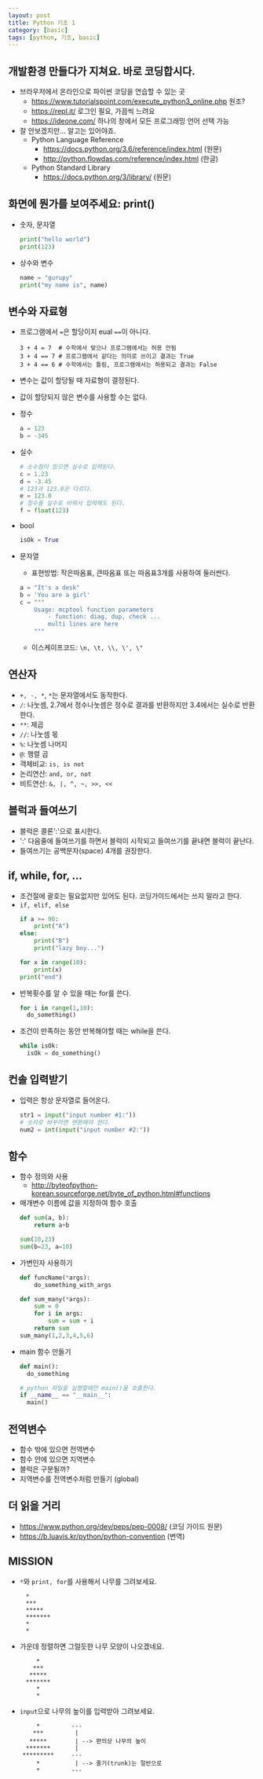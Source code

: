 ```yaml
---
layout: post
title: Python 기초 1
category: [basic]
tags: [python, 기초, basic]
---
```


## 개발환경 만들다가 지쳐요. 바로 코딩합시다.
* 브라우저에서 온라인으로 파이썬 코딩을 연습할 수 있는 곳
  - <https://www.tutorialspoint.com/execute_python3_online.php> 원조?
  - <https://repl.it/> 로그인 필요, 가끔씩 느려요
  - <https://ideone.com/> 하나의 창에서 모든 프로그래밍 언어 선택 가능
* 잘 안보겠지만... 알고는 있어야죠.
  * Python Language Reference
    - <https://docs.python.org/3.6/reference/index.html> (원문)
    - <http://python.flowdas.com/reference/index.html> (한글)
  * Python Standard Library
    - <https://docs.python.org/3/library/> (원문)

## 화면에 뭔가를 보여주세요: print()
  - 숫자, 문자열
    ``` python
    print("hello world")
    print(123)
    ```
  - 상수와 변수
    ``` python
    name = "gurupy"
    print("my name is", name)
    ```

## 변수와 자료형
- 프로그램에서 `=`은 할당이지 eual `==`이 아니다.
  ```
  3 + 4 = 7  # 수학에서 맞으나 프로그램에서는 허용 안됨
  3 + 4 == 7 # 프로그램에서 같다는 의미로 쓰이고 결과는 True
  3 + 4 == 6 # 수학에서는 틀림, 프로그램에서는 허용되고 결과는 False
  ```
- 변수는 값이 할당될 때 자료형이 결정된다.
- 값이 할당되지 않은 변수를 사용할 수는 없다.
- 정수
  ``` python
  a = 123
  b = -345
  ```
- 실수
  ``` python
  # 소수점이 있으면 실수로 입력된다.
  c = 1.23
  d = -3.45
  # 123과 123.0은 다르다.
  e = 123.0
  # 정수를 실수로 바꿔서 입력해도 된다.
  f = float(123)
  ```

- bool
  ```python
  isOk = True
  ```
- 문자열
  - 표현방법: 작은따옴표, 큰따옴표 또는 따옴표3개를 사용하여 둘러싼다.
  ``` python
  a = "It's a desk"
  b = 'You are a girl'
  c = """
      Usage: mcptool function parameters
          - function: diag, dup, check ...
          multi lines are here
      """
  ```
  - 이스케이프코드: `\n, \t, \\, \', \"`

## 연산자

- `+, -, *`, `*`는 문자열에서도 동작한다.
- `/`: 나눗셈, 2.7에서 정수나눗셈은 정수로 결과를 반환하지만 3.4에서는 실수로 반환한다.
- `**`: 제곱
- `//`: 나눗셈 몫
- `%`: 나눗셈 나머지
- `@`: 행렬 곱
- 객체비교: `is, is not`
- 논리연산: `and, or, not`
- 비트연산: `&, |, ^, ~, >>, <<`

## 블럭과 들여쓰기
- 블럭은 콜론':'으로 표시한다.
- ':' 다음줄에 들여쓰기를 하면서 블럭이 시작되고 들여쓰기를 끝내면 블럭이 끝난다.
- 들여쓰기는 공백문자(space) 4개를 권장한다.

## if, while, for, ...
- 조건절에 괄호는 필요없지만 있어도 된다. 코딩가이드에서는 쓰지 말라고 한다.
- `if, elif, else`
  ``` python
  if a >= 90:
      print("A")
  else:
      print("B")
      print("lazy boy...")

  for x in range(10):
      print(x)
  print("end")
  ```
- 반복횟수를 알 수 있을 때는 for를 쓴다.
  ``` python
  for i in range(1,10):
    do_something()
  ```
- 조건이 만족하는 동안 반복해야할 때는 while을 쓴다.
  ``` python
  while isOk:
    isOk = do_something()
  ```

## 컨솔 입력받기
* 입력은 항상 문자열로 들어온다.
  ``` python
  str1 = input("input number #1:"))
  # 숫자로 바꾸려면 변환해야 한다.
  num2 = int(input("input number #2:"))
  ```

## 함수
* 함수 정의와 사용
    - <http://byteofpython-korean.sourceforge.net/byte_of_python.html#functions>
* 매개변수 이름에 값을 지정하여 함수 호출
    ```python
    def sum(a, b):
        return a+b

    sum(10,23)
    sum(b=23, a=10)
    ```
* 가변인자 사용하기
    ```python
    def funcName(*args):
        do_something_with_args

    def sum_many(*args):
        sum = 0
        for i in args:
            sum = sum + i
        return sum
    sum_many(1,2,3,4,5,6)
    ```
* main 함수 만들기
  ```python
  def main():
    do_something

  # python 파일을 실행할때만 main()을 호출한다.
  if __name__ == "__main__":
    main()
  ```

## 전역변수
* 함수 밖에 있으면 전역변수
* 함수 안에 있으면 지역변수
* 블럭은 구분될까?
* 지역변수를 전역변수처럼 만들기 (global)

## 더 읽을 거리
* <https://www.python.org/dev/peps/pep-0008/> (코딩 가이드 원문)
* <https://b.luavis.kr/python/python-convention> (번역)

## MISSION

* `*`와 `print, for`를 사용해서 나무를 그려보세요.
```
     *
     ***
     *****
     *******
     *
     *
```
* 가운데 정렬하면 그럴듯한 나무 모양이 나오겠네요.
```
        *
       ***
      *****
     *******
        *
        *
```
* `input`으로 나무의 높이를 입력받아 그려보세요.
```
        *         ---    
       ***         |
      *****        | --> 편의상 나무의 높이    
     *******       |
    *********     ---  
        *          | --> 줄기(trunk)는 절반으로
        *         ---
```
